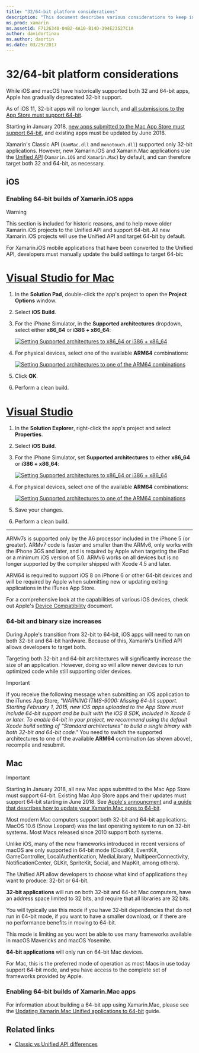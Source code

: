 ```yaml
---
title: "32/64-bit platform considerations"
description: "This document describes various considerations to keep in mind when targeting 32-bit and 64-bit architectures for a Xamarin.iOS or Xamarin.Mac application."
ms.prod: xamarin
ms.assetid: F7126340-04B2-4A10-B14D-394E23527C1A
author: davidortinau
ms.author: daortin
ms.date: 03/29/2017
---
```


# 32/64-bit platform considerations

While iOS and macOS have historically supported both 32 and 64-bit apps,
Apple has gradually deprecated 32-bit support.

As of iOS 11, 32-bit apps will no longer launch, and 
[all submissions to the App Store must support 64-bit](https://developer.apple.com/news/?id=06282017b).

Starting in January 2018, [new apps submitted to the Mac App Store 
must support 64-bit](https://developer.apple.com/news/?id=06282017a), and
existing apps must be updated by June 2018.

Xamarin's Classic API (`XamMac.dll` and `monotouch.dll`) supported only
32-bit applications. However, new Xamarin.iOS and Xamarin.Mac applications 
use the [Unified API](~/cross-platform/macios/unified/index.md) 
(`Xamarin.iOS` and `Xamarin.Mac`) by default, and can therefore target both 
32 and 64-bit, as necessary.

## iOS

<a name="enable-64"></a>

### Enabling 64-bit builds of Xamarin.iOS apps

> [!WARNING]
> This section is included for historic reasons, and to help move older Xamarin.iOS projects to the Unified API and support 64-bit. All new Xamarin.iOS projects will use the Unified API and target 64-bit by default.

For Xamarin.iOS mobile applications that have been converted to the Unified API, developers must manually update the build settings to target 64-bit:

<!-- markdownlint-disable MD001 -->

# [Visual Studio for Mac](#tab/macos)

1. In the **Solution Pad**, double-click the app's project to open the **Project Options** window.
2. Select **iOS Build**.
3. For the iPhone Simulator, in the **Supported architectures** dropdown, select either **x86\_64** or **i386 + x86\_64**:

   [![Setting Supported architectures to x86\_64 or i386 + x86\_64](Images/Image01.png "Setting Supported architectures to x86\_64 or i386 + x86\_64")](Images/Image01-large.png#lightbox) 

4. For physical devices, select one of the available **ARM64** combinations:

   [![Setting Supported architectures to one of the ARM64 combinations](Images/Image02.png "Setting Supported architectures to one of the ARM64 combinations")](Images/Image02-large.png#lightbox)

5. Click **OK**.
6. Perform a clean build.

# [Visual Studio](#tab/windows)

1. In the **Solution Explorer**, right-click the app's project and select **Properties**.
2. Select **iOS Build**.
3. For the iPhone Simulator, set **Supported architectures** to either **x86\_64** or **i386 + x86\_64**: 

   [![Setting Supported architectures to x86_64 or i386 + x86\_64](Images/VS02.png "Setting Supported architectures to x86_64 or i386 + x86\_64")](Images/VS02-large.png#lightbox)

4. For physical devices, select one of the available **ARM64** combinations:
    
   [![Setting Supported architectures to one of the ARM64 combinations](Images/VS01.png "Setting Supported architectures to one of the ARM64 combinations")](Images/VS01-large.png#lightbox)

5. Save your changes.
6. Perform a clean build.

-----

ARMv7s is supported only by the A6 processor included in the iPhone 5 (or greater). ARMv7 code is faster and smaller than the ARMv6, only works with the iPhone 3GS and later, and is required by Apple when targeting the iPad or a minimum iOS version of 5.0. ARMv6 works on all devices but is no longer supported by the compiler shipped with Xcode 4.5 and later. 

ARM64 is required to support iOS 8 on iPhone 6 or other 64-bit devices and will be required by Apple when submitting new or updating exiting applications in the iTunes App Store.

For a comprehensive look at the capabilities of various iOS devices, check out Apple's
[Device Compatibility](https://developer.apple.com/library/content/documentation/DeviceInformation/Reference/iOSDeviceCompatibility/DeviceCompatibilityMatrix/DeviceCompatibilityMatrix.html) document.

### 64-bit and binary size increases

During Apple's transition from 32-bit to 64-bit, iOS apps will need to run on both 32-bit and 64-bit hardware. Because of this, Xamarin's Unified API allows developers to target both.

Targeting both 32-bit and 64-bit architectures will significantly increase the size of an application. However, doing so will allow newer devices to run optimized code while still supporting older devices.

> [!IMPORTANT]
> If you receive the following message when submitting an iOS application to the iTunes App Store, _"WARNING ITMS-9000: Missing 64-bit support. Starting February 1, 2015, new iOS apps uploaded to the App Store must include 64-bit support and be built with the iOS 8 SDK, included in Xcode 6 or later. To enable 64-bit in your project, we recommend using the default Xcode build setting of “Standard architectures” to build a single binary with both 32-bit and 64-bit code."_ You need to switch the supported architectures to one of the available **ARM64** combination (as shown above), recompile and resubmit.

## Mac

> [!IMPORTANT]
> Starting in January 2018, all new Mac apps submitted to the 
> Mac App Store must support 64-bit. Existing Mac App Store apps and their 
> updates must support 64-bit starting in June 2018. See 
> [Apple's announcment](https://developer.apple.com/news/?id=06282017a) 
> and [a guide that describes how to update your Xamarin.Mac apps to 64-bit](~/cross-platform/macios/32-and-64/mac-64-bit.md).

Most modern Mac computers support both 32-bit and 64-bit
    applications.   MacOS 10.6 (Snow Leopard) was the last
    operating system to run on 32-bit systems.   Most Macs
    released since 2010 support both systems.

Unlike iOS, many of the new frameworks introduced in recent
    versions of macOS are only supported in 64-bit mode (CloudKit,
    EventKit, GameController, LocalAuthentication, MediaLibrary,
    MultipeerConnectivity, NotificationCenter, GLKit, SpriteKit,
    Social, and MapKit, among others).

The Unified API allow developers to choose what kind of
    applications they want to produce: 32-bit or 64-bit.

**32-bit applications** will run on both 32-bit and
    64-bit Mac computers, have an address space limited to 32
    bits, and require that all libraries are 32 bits.

You will typically use this mode if you have 32-bit
    dependencies that do not run in 64-bit mode, if you want to
    have a smaller download, or if there are no performance
    benefits in moving to 64-bit.

This mode is limiting as you wont be able to use many
    frameworks available in macOS Mavericks and macOS Yosemite.

**64-bit applications** will only run on 64-bit Mac
    devices.

For Mac, this is the preferred mode of operation as most
    Macs in use today support 64-bit mode, and you have access to
    the complete set of frameworks provided by Apple.

### Enabling 64-bit builds of Xamarin.Mac apps

For information about building a 64-bit app using Xamarin.Mac,
please see the [Updating Xamarin.Mac Unified applications to 64-bit](~/cross-platform/macios/32-and-64/mac-64-bit.md) 
guide.

## Related links

- [Classic vs Unified API differences](https://github.com/xamarin/release-notes-archive/blob/master/release-notes/ios/api_changes/classic-vs-unified-8.6.0/index.md)
